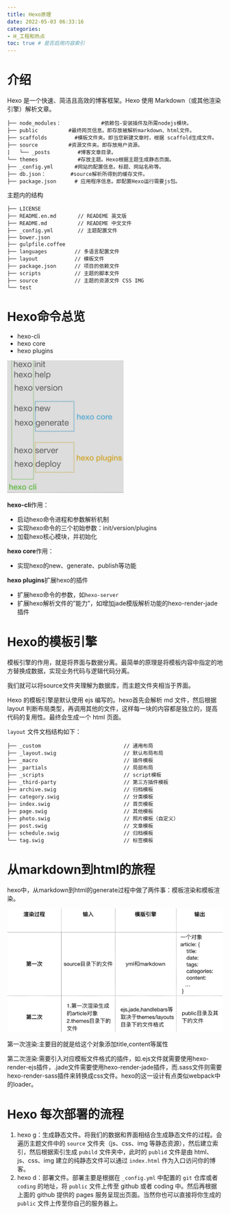 ```yaml
---
title: Hexo原理
date: 2022-05-03 06:33:16
categories:
- H_工程和热点
toc: true # 是否启用内容索引
---
```


# 介绍

Hexo 是一个快速、简洁且高效的博客框架。Hexo 使用 Markdown（或其他渲染引擎）解析文章。

```
├── node_modules：             #依赖包-安装插件及所需nodejs模块。
├── public          #最终网页信息。即存放被解析markdown、html文件。
├── scaffolds         #模板文件夹。即当您新建文章时，根据 scaffold生成文件。
├── source          #资源文件夹。即存放用户资源。
|   └── _posts         #博客文章目录。
└── themes             #存放主题。Hexo根据主题生成静态页面。
├── _config.yml       #网站的配置信息。标题、网站名称等。
├── db.json：        #source解析所得到的缓存文件。
├── package.json      # 应用程序信息。即配置Hexo运行需要js包。
```

主题内的结构

```
├── LICENSE
├── README.en.md       // READEME 英文版
├── README.md          // READEME 中文文件
├── _config.yml        // 主题配置文件
├── bower.json
├── gulpfile.coffee
├── languages         // 多语言配置文件
├── layout            // 模板文件
├── package.json      // 项目的依赖文件
├── scripts           // 主题的脚本文件
├── source            // 主题的资源文件 CSS IMG
└── test
```

# Hexo命令总览

- hexo-cli
- hexo core
- hexo plugins

<img src="/img/image-20220503153102827.png" alt="image-20220503153102827" style="zoom:67%;" />

**hexo-cli**作用：

- 启动hexo命令进程和参数解析机制
- 实现hexo命令的三个初始参数：init/version/plugins
- 加载hexo核心模块，并初始化

**hexo core**作用：

- 实现hexo的new、generate、publish等功能

**hexo plugins**扩展hexo的插件

- 扩展hexo命令的参数，如`hexo-server`
- 扩展hexo解析文件的”能力”，如增加jade模版解析功能的hexo-render-jade插件

# Hexo的模板引擎

模板引擎的作用，就是将界面与数据分离。最简单的原理是将模板内容中指定的地方替换成数据，实现业务代码与逻辑代码分离。

我们就可以将source文件夹理解为数据库，而主题文件夹相当于界面。

Hexo 的模板引擎是默认使用 ejs 编写的。hexo首先会解析 md 文件，然后根据 layout 判断布局类型，再调用其他的文件，这样每一块的内容都是独立的，提高代码的复用性。最终会生成一个 html 页面。

`layout` 文件文档结构如下：

```
├── _custom                           // 通用布局
├── _layout.swig                      // 默认布局布局
├── _macro                            // 插件模板
├── _partials                         // 局部布局
├── _scripts                          // script模板
├── _third-party                      // 第三方插件模板
├── archive.swig                      // 归档模板
├── category.swig                     // 分类模板
├── index.swig                        // 首页模板
├── page.swig                         // 其他模板
├── photo.swig                        // 照片模板（自定义）
├── post.swig                         // 文章模板
├── schedule.swig                     // 归档模板
└── tag.swig                          // 标签模板
```



# 从markdown到html的旅程

hexo中，从markdown到html的generate过程中做了两件事：模板渲染和模板渲染。

<img src="/img/image-20220503154055374.png" alt="image-20220503154055374" style="zoom:67%;" />

第一次渲染:主要目的就是给这个对象添加title,content等属性

第二次渲染:需要引入对应模板文件格式的插件，如.ejs文件就需要使用hexo-render-ejs插件，.jade文件需要使用hexo-render-jade插件，而.sass文件则需要hexo-render-sass插件来转换成css文件。hexo的这一设计有点类似webpack中的loader。

# Hexo 每次部署的流程

1. hexo g：生成静态文件。将我们的数据和界面相结合生成静态文件的过程。会遍历主题文件中的 `source` 文件夹（js、css、img 等静态资源），然后建立索引，然后根据索引生成 `pubild` 文件夹中，此时的 `publid` 文件是由 html、 js、css、img 建立的纯静态文件可以通过 `index.html` 作为入口访问你的博客。
2. hexo d：部署文件。部署主要是根据在 `_config.yml` 中配置的 `git` 仓库或者 `coding` 的地址，将 `public` 文件上传至 github 或者 coding 中。然后再根据上面的 github 提供的 pages 服务呈现出页面。当然你也可以直接将你生成的 `public` 文件上传至你自己的服务器上。

